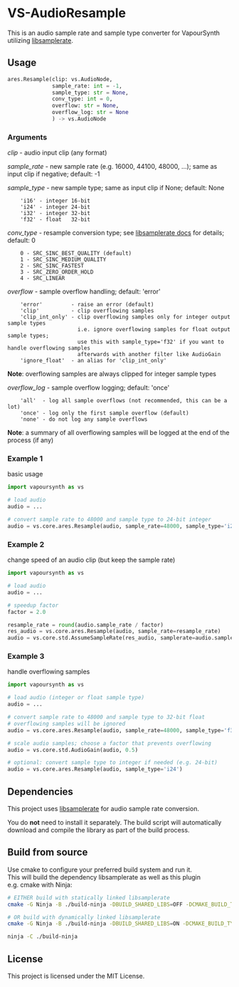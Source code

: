 # VS-AudioResample
This is an audio sample rate and sample type converter for VapourSynth utilizing [libsamplerate](https://github.com/libsndfile/libsamplerate).

## Usage
```python
ares.Resample(clip: vs.AudioNode,
              sample_rate: int = -1,
              sample_type: str = None,
              conv_type: int = 0,
              overflow: str = None,
              overflow_log: str = None
              ) -> vs.AudioNode
```

### Arguments

*clip* - audio input clip (any format)

*sample_rate* - new sample rate (e.g. 16000, 44100, 48000, ...); same as input clip if negative; default: -1

*sample_type* - new sample type; same as input clip if None; default: None
```text
    'i16' - integer 16-bit
    'i24' - integer 24-bit
    'i32' - integer 32-bit
    'f32' - float   32-bit
```

*conv_type* - resample conversion type; see [libsamplerate docs](https://libsndfile.github.io/libsamplerate/api_misc.html#converters) for details; default: 0
```text
    0 - SRC_SINC_BEST_QUALITY (default)
    1 - SRC_SINC_MEDIUM_QUALITY
    2 - SRC_SINC_FASTEST
    3 - SRC_ZERO_ORDER_HOLD
    4 - SRC_LINEAR
```

*overflow* - sample overflow handling; default: 'error'
```text
    'error'         - raise an error (default)
    'clip'          - clip overflowing samples
    'clip_int_only' - clip overflowing samples only for integer output sample types
                      i.e. ignore overflowing samples for float output sample types;
                      use this with sample_type='f32' if you want to handle overflowing samples
                      afterwards with another filter like AudioGain
    'ignore_float'  - an alias for 'clip_int_only'
```

**Note**: overflowing samples are always clipped for integer sample types


*overflow_log* - sample overflow logging; default: 'once'
```text
    'all'  - log all sample overflows (not recommended, this can be a lot)
    'once' - log only the first sample overflow (default)
    'none' - do not log any sample overflows
```

**Note**: a summary of all overflowing samples will be logged at the end of the process (if any)

### Example 1

basic usage
```python
import vapoursynth as vs

# load audio
audio = ...

# convert sample rate to 48000 and sample type to 24-bit integer
audio = vs.core.ares.Resample(audio, sample_rate=48000, sample_type='i24')
```

### Example 2

change speed of an audio clip (but keep the sample rate)
```python
import vapoursynth as vs

# load audio
audio = ...

# speedup factor
factor = 2.0

resample_rate = round(audio.sample_rate / factor)
res_audio = vs.core.ares.Resample(audio, sample_rate=resample_rate)
audio = vs.core.std.AssumeSampleRate(res_audio, samplerate=audio.sample_rate)
```


### Example 3

handle overflowing samples
```python
import vapoursynth as vs

# load audio (integer or float sample type)
audio = ...

# convert sample rate to 48000 and sample type to 32-bit float
# overflowing samples will be ignored
audio = vs.core.ares.Resample(audio, sample_rate=48000, sample_type='f32', overflow='clip_int_only')

# scale audio samples; choose a factor that prevents overflowing
audio = vs.core.std.AudioGain(audio, 0.5)

# optional: convert sample type to integer if needed (e.g. 24-bit)
audio = vs.core.ares.Resample(audio, sample_type='i24')
```

## Dependencies
This project uses [libsamplerate](https://github.com/libsndfile/libsamplerate) for audio sample rate conversion.

You do **not** need to install it separately. The build script will automatically download and compile the library as part of the build process.


## Build from source
Use cmake to configure your preferred build system and run it.\
This will build the dependency libsamplerate as well as this plugin\
e.g. cmake with Ninja:
```sh
# EITHER build with statically linked libsamplerate
cmake -G Ninja -B ./build-ninja -DBUILD_SHARED_LIBS=OFF -DCMAKE_BUILD_TYPE=Release

# OR build with dynamically linked libsamplerate
cmake -G Ninja -B ./build-ninja -DBUILD_SHARED_LIBS=ON -DCMAKE_BUILD_TYPE=Release

ninja -C ./build-ninja
```

## License

This project is licensed under the MIT License.
